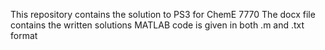 This repository contains the solution to PS3 for ChemE 7770
The docx file contains the written solutions
MATLAB code is given in both .m and .txt format
